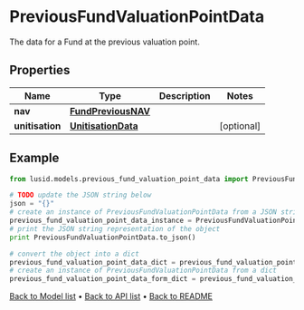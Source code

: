 # PreviousFundValuationPointData

The data for a Fund at the previous valuation point.

## Properties
Name | Type | Description | Notes
------------ | ------------- | ------------- | -------------
**nav** | [**FundPreviousNAV**](FundPreviousNAV.md) |  | 
**unitisation** | [**UnitisationData**](UnitisationData.md) |  | [optional] 

## Example

```python
from lusid.models.previous_fund_valuation_point_data import PreviousFundValuationPointData

# TODO update the JSON string below
json = "{}"
# create an instance of PreviousFundValuationPointData from a JSON string
previous_fund_valuation_point_data_instance = PreviousFundValuationPointData.from_json(json)
# print the JSON string representation of the object
print PreviousFundValuationPointData.to_json()

# convert the object into a dict
previous_fund_valuation_point_data_dict = previous_fund_valuation_point_data_instance.to_dict()
# create an instance of PreviousFundValuationPointData from a dict
previous_fund_valuation_point_data_form_dict = previous_fund_valuation_point_data.from_dict(previous_fund_valuation_point_data_dict)
```
[Back to Model list](../README.md#documentation-for-models) &#8226; [Back to API list](../README.md#documentation-for-api-endpoints) &#8226; [Back to README](../README.md)


